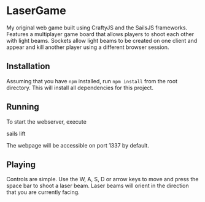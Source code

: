 # LaserGame

My original web game built using CraftyJS and the SailsJS frameworks. Features
a multiplayer game board that allows players to shoot each other with light
beams. Sockets allow light beams to be created on one client and appear and
kill another player using a different browser session.

## Installation

Assuming that you have `npm` installed, run `npm install` from the root
directory. This will install all dependencies for this project.

## Running

To start the webserver, execute

  sails lift

The webpage will be accessible on port 1337 by default.

## Playing

Controls are simple. Use the W, A, S, D or arrow keys to move and press the
space bar to shoot a laser beam. Laser beams will orient in the direction that
you are currently facing.
